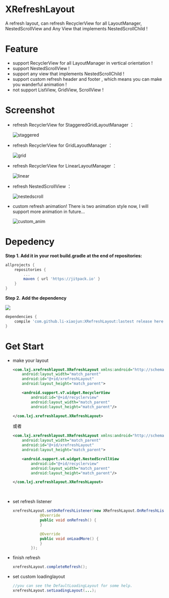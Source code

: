 # XRefreshLayout
A refresh layout, can refresh RecyclerView for all LayoutManager, NestedScrollView and Any View that implements NestedScrollChild !



# Feature

- support RecyclerView for all LayoutManager in vertical orientation !
- support NestedScrollView !
- support any view that implements NestedScrollChild !
- support custom refresh header and footer , which means you can make you wanderful animation !
- not support ListView, GridView, ScrollView !



# Screenshot

- refresh RecyclerView for StaggeredGridLayoutManager ：

  ![staggered](/Screenshot/staggered.gif)

- refresh RecyclerView for GridLayoutManager ：

  ![grid](/Screenshot/grid.gif)

- refresh RecyclerView for LinearLayoutManager ：

  ![linear](/Screenshot/linear.gif)

- refresh NestedScrollView ：

  ![nestedscroll](/Screenshot/nestedscroll.gif)




- custom refresh animation! There is two animation style now, I will support more animation in future...

  ![custom_anim](/Screenshot/custom_anim.gif)





# Depedency

**Step 1. Add it in your root build.gradle at the end of repositories:**

```groovy
allprojects {
	repositories {
		...
		maven { url 'https://jitpack.io' }
	}
}
```

**Step 2.** **Add the dependency**

 [![](https://jitpack.io/v/li-xiaojun/XRefreshLayout.svg)](https://jitpack.io/#li-xiaojun/XRefreshLayout)

```groovy
dependencies {
	compile 'com.github.li-xiaojun:XRefreshLayout:lastest release here'
}
```





# Get Start

- make your layout

  ```xml
  <com.lxj.xrefreshlayout.XRefreshLayout xmlns:android="http://schemas.android.com/apk/res/android"
      android:layout_width="match_parent"
      android:id="@+id/xrefreshLayout"
      android:layout_height="match_parent">

      <android.support.v7.widget.RecyclerView
          android:id="@+id/recyclerview"
          android:layout_width="match_parent"
          android:layout_height="match_parent"/>

  </com.lxj.xrefreshlayout.XRefreshLayout>
  ```

  或者

  ```xml
  <com.lxj.xrefreshlayout.XRefreshLayout xmlns:android="http://schemas.android.com/apk/res/android"
      android:layout_width="match_parent"
      android:id="@+id/xrefreshLayout"
      android:layout_height="match_parent">

      <android.support.v4.widget.NestedScrollView
          android:id="@+id/recyclerview"
          android:layout_width="match_parent"
          android:layout_height="match_parent"/>

  </com.lxj.xrefreshlayout.XRefreshLayout>
  ```

  ​

- set refresh listener

  ```java
  xrefreshLayout.setOnRefreshListener(new XRefreshLayout.OnRefreshListener() {
              @Override
              public void onRefresh() {
              }

              @Override
              public void onLoadMore() {
              }
          });
  ```

- finish refresh

  ```java
  xrefreshLayout.completeRefresh();
  ```

- set custom loadinglayout

  ```java
  //you can see the DefaultLoadingLayout for some help.
  xrefreshLayout.setLoadingLayout(...);
  ```

  ​